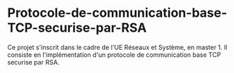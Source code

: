 # Protocole-de-communication-base-TCP-securise-par-RSA
Ce projet s'inscrit dans le cadre de l'UE Réseaux et Système, en master 1. Il consiste en l'implémentation d'un protocole de communication base TCP securise par RSA.
